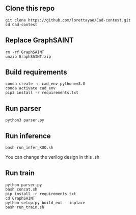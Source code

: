 ## Clone this repo
```
git clone https://github.com/lorettayao/Cad-contest.git
cd Cad-contest
```
## Replace GraphSAINT
```
rm -rf GraphSAINT
unzip GraphSAINT.zip
```
## Build requirements
```
conda create -n cad_env python==3.8
conda activate cad_env
pip3 install -r requirements.txt
```
## Run parser

```
python3 parser.py
```
## Run inference
```
bash run_infer_KUO.sh
```
You can change the verilog design in this .sh
## Run train
```
python parser.py
bash concat.sh
pip install -r requirements.txt
cd GraphSAINT
python setup.py build_ext --inplace
bash run_train.sh
```
